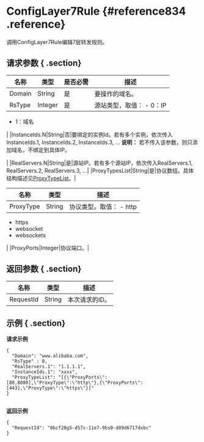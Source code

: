 # ConfigLayer7Rule {#reference834 .reference}

调用ConfigLayer7Rule编辑7层转发规则。

## 请求参数 { .section}

|名称|类型|是否必需|描述|
|--|--|----|--|
|Domain|String|是|要操作的域名。|
|RsType|Integer|是|源站类型，取值： -   0：IP
-   1：域名

 |
|InstanceIds.N|String|否|要绑定的实例Id。若有多个实例，依次传入InstanceIds.1, InstanceIds.2, InstanceIds.3, ... **说明：** 若不传入该参数，则只添加域名，不绑定到具体IP。

 |
|RealServers.N|String|是|源站IP。若有多个源站IP，依次传入RealServers.1, RealServers.2, RealServers.3, ...|
|ProxyTypesList|String|是|协议数组。具体结构描述见[ProxyTypeList](#ProxyTypeList)。|

|名称|类型|描述|
|--|--|--|
|ProxyType|String|协议类型。取值： -   http
-   https
-   websocket
-   websockets

 |
|ProxyPorts|Integer|协议端口。|

## 返回参数 { .section}

|名称|类型|描述|
|--|--|--|
|RequestId|String|本次请求的ID。|

## 示例 { .section}

**请求示例** 

```
{
  "Domain": "www.alibaba.com",
  "RsType" : 0,
  "RealServers.1": "1.1.1.1",
  "InstanceIds.1": "xxxx",
  "ProxyTypeList": "[{\"ProxyPorts\":[80,8080],\"ProxyType\":\"http\"},{\"ProxyPorts\":[443],\"ProxyType\":\"https\"}]"
}
				
```

**返回示例** 

```
{
  "RequestId": "0bcf28g5-d57c-11e7-9bs0-d89d6717dxbc"
}
				
```

